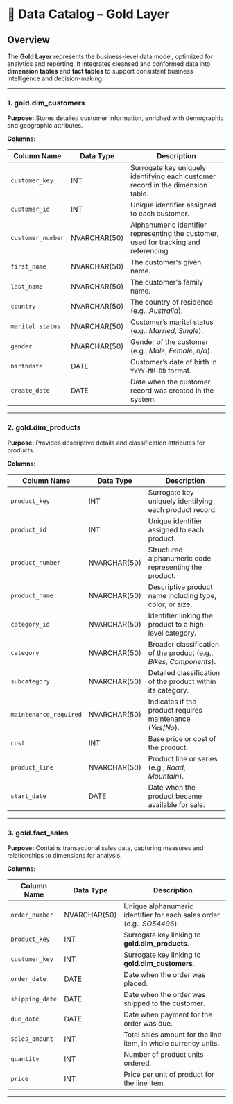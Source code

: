 # 📘 Data Catalog – Gold Layer

## **Overview**

The **Gold Layer** represents the business-level data model, optimized for analytics and reporting. It integrates cleansed and conformed data into **dimension tables** and **fact tables** to support consistent business intelligence and decision-making.

---

### **1. gold.dim\_customers**

**Purpose:** Stores detailed customer information, enriched with demographic and geographic attributes.

**Columns:**

| Column Name       | Data Type    | Description                                                                           |
| ----------------- | ------------ | ------------------------------------------------------------------------------------- |
| `customer_key`    | INT          | Surrogate key uniquely identifying each customer record in the dimension table.       |
| `customer_id`     | INT          | Unique identifier assigned to each customer.                                          |
| `customer_number` | NVARCHAR(50) | Alphanumeric identifier representing the customer, used for tracking and referencing. |
| `first_name`      | NVARCHAR(50) | The customer's given name.                                                            |
| `last_name`       | NVARCHAR(50) | The customer's family name.                                                           |
| `country`         | NVARCHAR(50) | The country of residence (e.g., *Australia*).                                         |
| `marital_status`  | NVARCHAR(50) | Customer’s marital status (e.g., *Married*, *Single*).                                |
| `gender`          | NVARCHAR(50) | Gender of the customer (e.g., *Male*, *Female*, *n/a*).                               |
| `birthdate`       | DATE         | Customer’s date of birth in `YYYY-MM-DD` format.                                      |
| `create_date`     | DATE         | Date when the customer record was created in the system.                              |

---

### **2. gold.dim\_products**

**Purpose:** Provides descriptive details and classification attributes for products.

**Columns:**

| Column Name            | Data Type    | Description                                                          |
| ---------------------- | ------------ | -------------------------------------------------------------------- |
| `product_key`          | INT          | Surrogate key uniquely identifying each product record.              |
| `product_id`           | INT          | Unique identifier assigned to each product.                          |
| `product_number`       | NVARCHAR(50) | Structured alphanumeric code representing the product.               |
| `product_name`         | NVARCHAR(50) | Descriptive product name including type, color, or size.             |
| `category_id`          | NVARCHAR(50) | Identifier linking the product to a high-level category.             |
| `category`             | NVARCHAR(50) | Broader classification of the product (e.g., *Bikes*, *Components*). |
| `subcategory`          | NVARCHAR(50) | Detailed classification of the product within its category.          |
| `maintenance_required` | NVARCHAR(50) | Indicates if the product requires maintenance (*Yes*/*No*).          |
| `cost`                 | INT          | Base price or cost of the product.                                   |
| `product_line`         | NVARCHAR(50) | Product line or series (e.g., *Road*, *Mountain*).                   |
| `start_date`           | DATE         | Date when the product became available for sale.                     |

---

### **3. gold.fact\_sales**

**Purpose:** Contains transactional sales data, capturing measures and relationships to dimensions for analysis.

**Columns:**

| Column Name     | Data Type    | Description                                                            |
| --------------- | ------------ | ---------------------------------------------------------------------- |
| `order_number`  | NVARCHAR(50) | Unique alphanumeric identifier for each sales order (e.g., *SO54496*). |
| `product_key`   | INT          | Surrogate key linking to **gold.dim\_products**.                       |
| `customer_key`  | INT          | Surrogate key linking to **gold.dim\_customers**.                      |
| `order_date`    | DATE         | Date when the order was placed.                                        |
| `shipping_date` | DATE         | Date when the order was shipped to the customer.                       |
| `due_date`      | DATE         | Date when payment for the order was due.                               |
| `sales_amount`  | INT          | Total sales amount for the line item, in whole currency units.         |
| `quantity`      | INT          | Number of product units ordered.                                       |
| `price`         | INT          | Price per unit of product for the line item.                           |

---
